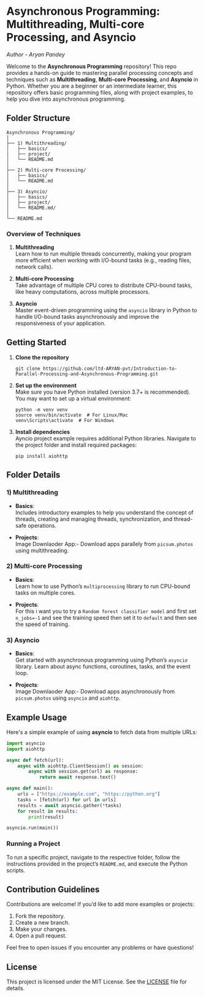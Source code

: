 # Asynchronous Programming: Multithreading, Multi-core Processing, and Asyncio
*Author - Aryan Pandey*

Welcome to the **Asynchronous Programming** repository! This repo provides a hands-on guide to mastering parallel processing concepts and techniques such as **Multithreading**, **Multi-core Processing**, and **Asyncio** in Python. Whether you are a beginner or an intermediate learner, this repository offers basic programming files, along with project examples, to help you dive into asynchronous programming.

## Folder Structure

```
Asynchronous Programming/
│
├── 1) Multithreading/
│   ├── basics/
|   ├── project/
│   └── README.md
│
├── 2) Multi-core Processing/
│   ├── basics/
│   └── README.md
│
├── 3) Asyncio/
│   ├── basics/
│   ├── project/
│   └── README.md/
│
└── README.md
```

### Overview of Techniques

1. **Multithreading**  
   Learn how to run multiple threads concurrently, making your program more efficient when working with I/O-bound tasks (e.g., reading files, network calls).

2. **Multi-core Processing**  
   Take advantage of multiple CPU cores to distribute CPU-bound tasks, like heavy computations, across multiple processors.

3. **Asyncio**  
   Master event-driven programming using the `asyncio` library in Python to handle I/O-bound tasks asynchronously and improve the responsiveness of your application.

## Getting Started

1. **Clone the repository**
   ```
   git clone https://github.com/ltd-ARYAN-pvt/Introduction-to-Parallel-Processing-and-Asynchronous-Programming.git
   ```

2. **Set up the environment**  
   Make sure you have Python installed (version 3.7+ is recommended). You may want to set up a virtual environment:
   ```
   python -m venv venv
   source venv/bin/activate  # For Linux/Mac
   venv\Scripts\activate  # For Windows
   ```

3. **Install dependencies**  
   Ayncio project example requires additional Python libraries. Navigate to the project folder and install required packages:
   ```
   pip install aiohttp
   ```

## Folder Details

### 1) Multithreading
- **Basics**:  
  Includes introductory examples to help you understand the concept of threads, creating and managing threads, synchronization, and thread-safe operations.

- **Projects**:  
  Image Downlaoder App:- Download apps parallely from `picsum.photos` using multithreading.

### 2) Multi-core Processing
- **Basics**:  
  Learn how to use Python’s `multiprocessing` library to run CPU-bound tasks on multiple cores.

- **Projects**:  
  For this i want you to try a `Random forest classifier model` and first set `n_jobs=-1` and see the training speed then set it to `default` and then see the speed of training.

### 3) Asyncio
- **Basics**:  
  Get started with asynchronous programming using Python’s `asyncio` library. Learn about async functions, coroutines, tasks, and the event loop.

- **Projects**:  
  Image Downlaoder App:- Download apps asynchronously from `picsum.photos` using `asyncio` and `aiohttp`.

## Example Usage

Here's a simple example of using **asyncio** to fetch data from multiple URLs:

```python
import asyncio
import aiohttp

async def fetch(url):
    async with aiohttp.ClientSession() as session:
        async with session.get(url) as response:
            return await response.text()

async def main():
    urls = ["https://example.com", "https://python.org"]
    tasks = [fetch(url) for url in urls]
    results = await asyncio.gather(*tasks)
    for result in results:
        print(result)

asyncio.run(main())
```

### Running a Project

To run a specific project, navigate to the respective folder, follow the instructions provided in the project’s `README.md`, and execute the Python scripts.

## Contribution Guidelines

Contributions are welcome! If you’d like to add more examples or projects:
1. Fork the repository.
2. Create a new branch.
3. Make your changes.
4. Open a pull request.

Feel free to open issues if you encounter any problems or have questions!

## License

This project is licensed under the MIT License. See the [LICENSE](LICENSE) file for details.
